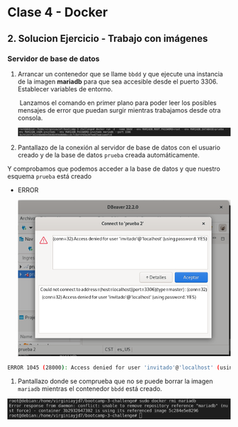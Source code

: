 # Clase 4 - Docker

## 2. Solucion Ejercicio - Trabajo con imágenes

### Servidor de base de datos

1. Arrancar un contenedor que se llame `bbdd` y que ejecute una instancia de la imagen **mariadb** para que sea accesible desde el puerto 3306. Establecer variables de entorno.

   
   ​	Lanzamos el comando en primer plano para poder leer los posibles mensajes de error que puedan surgir mientras trabajamos desde otra consola. 
   
   ![](1.png)
  
 2. Pantallazo de la conexión al servidor de base de datos con el usuario creado y de la base de datos `prueba` creada automáticamente.
   

Y comprobamos que podemos acceder a la base de datos y que nuestro esquema `prueba` está creado

- ERROR
  
    ![](3.png)

```bash
ERROR 1045 (28000): Access denied for user 'invitado'@'localhost' (using password: YES)
```


1. Pantallazo donde se comprueba que no se puede borrar la imagen `mariadb` mientras el contenedor `bbdd` está creado.
  
  ![](2.png)

  


